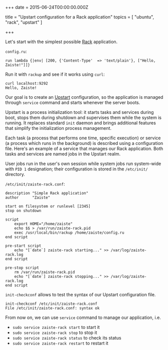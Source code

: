 
+++
date = 2015-06-24T00:00:00.000Z


title = "Upstart configuration for a Rack application"
topics = [ "ubuntu", "rack", "upstart" ]

+++

Let's start with the simplest possible [Rack][1] application.

`config.ru`:

```
run lambda {|env| [200, {'Content-Type'  => 'text/plain'}, ["Hello, Zaiste!"]]}
```

Run it with `rackup` and see if it works using `curl`:

```
curl localhost:9292
Hello, Zaiste!
```

Our goal is to create an [Upstart][2] configuration, so the application is
managed through `service` command and starts whenever the server boots.

Upstart is a process initialization tool: it starts tasks and services during
boot, stops them during shutdown and supervises them while the system is
running. It replaces standard `init` daemon and brings additional features that
simplify the initialization process management.

Each task (a process that performs one time, specific execution) or service (a
process which runs in the background) is described using a configuration file.
Here's an example of a service that manages our Rack application. Both tasks and
services are named jobs in the Upstart realm.

User jobs run in the user's own session while system jobs run system-wide with
`PID 1` designation; their configuration is stored in the `/etc/init/` directory.

`/etc/init/zaiste-rack.conf`:

```
description "Simple Rack application"
author      "Zaiste"

start on filesystem or runlevel [2345]
stop on shutdown

script
    export HOME="/home/zaiste"
    echo $$ > /var/run/zaiste-rack.pid
    exec /usr/local/bin/rackup /home/zaiste/config.ru
end script

pre-start script
    echo "[`date`] zaiste-rack starting..." >> /var/log/zaiste-rack.log
end script

pre-stop script
    rm /var/run/zaiste-rack.pid
    echo "[`date`] zaiste-rack stopping..." >> /var/log/zaiste-rack.log
end script
```

`init-checkconf` allows to test the syntax of our Upstart configuration file.

```
init-checkconf /etc/init/zaiste-rack.conf
File /etc/init/zaiste-rack.conf: syntax ok
```

From now on, we can use `service` command to manage our application, i.e.

* `sudo service zaiste-rack start` to start it
* `sudo service zaiste-rack stop` to stop it
* `sudo service zaiste-rack status` to check its status
* `sudo service zaiste-rack restart` to restart it

[1]: http://rack.github.io/
[2]: http://upstart.ubuntu.com/
